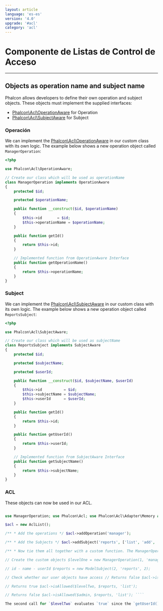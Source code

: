 ```yaml
---
layout: article
language: 'es-es'
version: '4.0'
upgrade: '#acl'
category: 'acl'
---
```

# Componente de Listas de Control de Acceso

* * *

## Objects as operation name and subject name

Phalcon allows developers to define their own operation and subject objects. These objects must implement the supplied interfaces:

* [Phalcon\Acl\OperationAware](api/Phalcon_Acl_OperationAware) for Operation
* [Phalcon\Acl\SubjectAware](api/Phalcon_Acl_SubjectAware) for Subject

### Operación

We can implement the [Phalcon\Acl\OperationAware](api/Phalcon_Acl_OperationAware) in our custom class with its own logic. The example below shows a new operation object called `ManagerOperation`:

```php
<?php

use Phalcon\Acl\OperationAware;

// Create our class which will be used as operationName
class ManagerOperation implements OperationAware
{
    protected $id;

    protected $operationName;

    public function __construct($id, $operationName)
    {
        $this->id       = $id;
        $this->operationName = $operationName;
    }

    public function getId()
    {
        return $this->id;
    }

    // Implemented function from OperationAware Interface
    public function getOperationName()
    {
        return $this->operationName;
    }
}
```

### Subject

We can implement the [Phalcon\Acl\SubjectAware](api/Phalcon_Acl_SubjectAware) in our custom class with its own logic. The example below shows a new operation object called `ReportsSubject`:

```php
<?php

use Phalcon\Acl\SubjectAware;

// Create our class which will be used as subjectName
class ReportsSubject implements SubjectAware
{
    protected $id;

    protected $subjectName;

    protected $userId;

    public function __construct($id, $subjectName, $userId)
    {
        $this->id          = $id;
        $this->subjectName = $subjectName;
        $this->userId      = $userId;
    }

    public function getId()
    {
        return $this->id;
    }

    public function getUserId()
    {
        return $this->userId;
    }

    // Implemented function from SubjectAware Interface
    public function getSubjectName()
    {
        return $this->subjectName;
    }
}
```

### ACL

These objects can now be used in our ACL.

```php <?php

use ManagerOperation; use Phalcon\Acl; use Phalcon\Acl\Adapter\Memory as AclList; use Phalcon\Acl\Operation; use Phalcon\Acl\Subject; use ReportsSubject;

$acl = new AclList();

/** * Add the operations */ $acl->addOperation('manager');

/** * Add the Subjects */ $acl->addSubject('reports', ['list', 'add', 'view']);

/** * Now tie them all together with a custom function. The ManagerOperation and * ModelSbject parameters are necessary for the custom function to work */ $acl->allow( 'manager', 'reports', 'list', function (ManagerOperation $manager, ModelSubject $model) { return $manager->getId() === $model->getUserId(); } );

// Create the custom objects $levelOne = new ManagerOperation(1, 'manager-1'); $levelTwo = new ManagerOperation(2, 'manager'); $admin = new ManagerOperation(3, 'manager');

// id - name - userId $reports = new ModelSubject(2, 'reports', 2);

// Check whether our user objects have access // Returns false $acl->isAllowed($levelOne, $reports, 'list');

// Returns true $acl->isAllowed($levelTwo, $reports, 'list');

// Returns false $acl->isAllowed($admin, $reports, 'list'); ````

The second call for `$levelTwo` evaluates `true` since the `getUserId()` returns `2` which in turn is evaluated in our custom function. Also note that in the custom function for `allow()` the objects are automatically bound, providing all the data necessary for the custom function to work. The custom function can accept any number of additional parameters. The order of the parameters defined in the `function()` constructor does not matter, because the objects will be automatically discovered and bound.